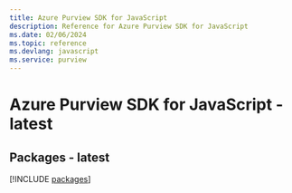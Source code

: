 ```yaml
---
title: Azure Purview SDK for JavaScript
description: Reference for Azure Purview SDK for JavaScript
ms.date: 02/06/2024
ms.topic: reference
ms.devlang: javascript
ms.service: purview
---
```

# Azure Purview SDK for JavaScript - latest
## Packages - latest
[!INCLUDE [packages](purview-index.md)]